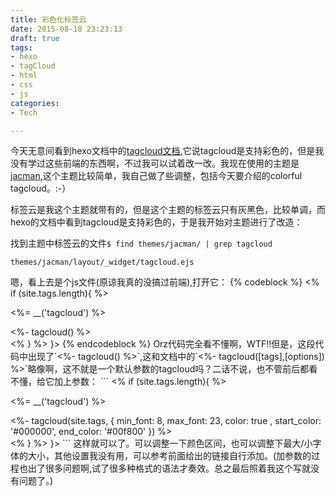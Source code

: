 ```yaml
---
title: 彩色化标签云
date: 2015-08-18 23:23:13
draft: true
tags:
- hexo
- tagCloud
- html
- css
- js
categories:
- Tech

---
```

今天无意间看到hexo文档中的[tagcloud文档](https://hexo.io/zh-cn/docs/helpers.html#tagcloud),它说tagcloud是支持彩色的，但是我没有学过这些前端的东西啊，不过我可以试着改一改。我现在使用的主题是[jacman](https://github.com/ChenXiyu/jacman),这个主题比较简单，我自己做了些调整，包括今天要介绍的colorful tagcloud。:-）
<!--more-->
标签云是我这个主题就带有的，但是这个主题的标签云只有灰黑色，比较单调，而hexo的文档中看到tagcloud是支持彩色的，于是我开始对主题进行了改造：
<!--more-->
找到主题中标签云的文件`$ find themes/jacman/ | grep tagcloud`
```
themes/jacman/layout/_widget/tagcloud.ejs
```
嗯，看上去是个js文件(原谅我真的没搞过前端),打开它：
{% codeblock %}
<% if (site.tags.length){ %>
  <div class="tagcloudlist">
      <p class="asidetitle"><%= __('tagcloud') %></p>
         <div class="tagcloudlist clearfix">
            <%- tagcloud() %>
         </div>
  </div>
<% } %>
}>
{% endcodeblock %}
Orz代码完全看不懂啊，WTF!!但是，这段代码中出现了`<%- tagcloud() %>`,这和文档中的`<%- tagcloud([tags],[options]) %>`略像啊，这不就是一个默认参数的tagcloud吗？二话不说，也不管前后都看不懂，给它加上参数：
```
<% if (site.tags.length){ %>
  <div class="tagcloudlist">
      <p class="asidetitle"><%= __('tagcloud') %></p>
          <div class="tagcloudlist clearfix">
                 <%- tagcloud(site.tags, {
                                min_font: 8,
                                max_font: 23, 
                                color: true ,
                                start_color: '#000000',
                                end_color: '#00f800'
              }) %>
          </div>
   </div>
<% } %>
}>
```
这样就可以了。可以调整一下颜色区间，也可以调整下最大/小字体的大小，其他设置我没有用，可以参考前面给出的链接自行添加。(加参数的过程也出了很多问题啊,试了很多种格式的语法才奏效。总之最后照着我这个写就没有问题了。)
